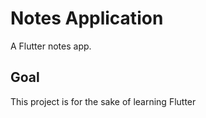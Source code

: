 # Notes Application

A Flutter notes app.

## Goal

This project is for the sake of learning Flutter
